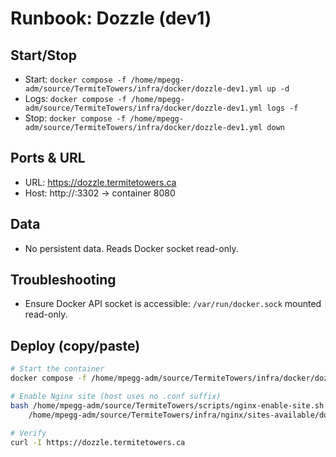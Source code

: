 <!--
TermiteTowers Continuous Code Management Header TEMPLATE
% ccm_modify_date: 2025-08-31 14:14:22 %
% ccm_author: mpegg %
% ccm_author_email: mpegg@hotmail.com %
% ccm_repo: https://github.com/mpegg007/TermiteTowers.git %
% ccm_branch: dev1 %
% ccm_object_id: wiki/runbook-dozzle.md:0 %
% ccm_commit_id: unknown %
% ccm_commit_count: 0 %
% ccm_commit_message: unknown %
% ccm_commit_author: unknown %
% ccm_commit_email: unknown %
% ccm_commit_date: 1970-01-01 00:00:00 +0000 %
% ccm_file_last_modified: 2025-08-31 13:40:09 %
% ccm_file_name: runbook-dozzle.md %
% ccm_file_type: text/plain %
% ccm_file_encoding: utf-8 %
% ccm_file_eol: CRLF %
% ccm_path: wiki/runbook-dozzle.md %
% ccm_blob_sha: fc7aa09409edb99e77e661f14db22e7e71735e38 %
% ccm_exec: no %
% ccm_size: 1831 %
% ccm_tag:  %
tt-ccm.header.end
-->

# Runbook: Dozzle (dev1)

## Start/Stop
- Start: `docker compose -f /home/mpegg-adm/source/TermiteTowers/infra/docker/dozzle-dev1.yml up -d`
- Logs: `docker compose -f /home/mpegg-adm/source/TermiteTowers/infra/docker/dozzle-dev1.yml logs -f`
- Stop: `docker compose -f /home/mpegg-adm/source/TermiteTowers/infra/docker/dozzle-dev1.yml down`

## Ports & URL
- URL: https://dozzle.termitetowers.ca
- Host: http://<host>:3302 → container 8080

## Data
- No persistent data. Reads Docker socket read-only.

## Troubleshooting
- Ensure Docker API socket is accessible: `/var/run/docker.sock` mounted read-only.

## Deploy (copy/paste)
```bash
# Start the container
docker compose -f /home/mpegg-adm/source/TermiteTowers/infra/docker/dozzle-dev1.yml up -d

# Enable Nginx site (host uses no .conf suffix)
bash /home/mpegg-adm/source/TermiteTowers/scripts/nginx-enable-site.sh \
	/home/mpegg-adm/source/TermiteTowers/infra/nginx/sites-available/dozzle.conf dozzle

# Verify
curl -I https://dozzle.termitetowers.ca
```
